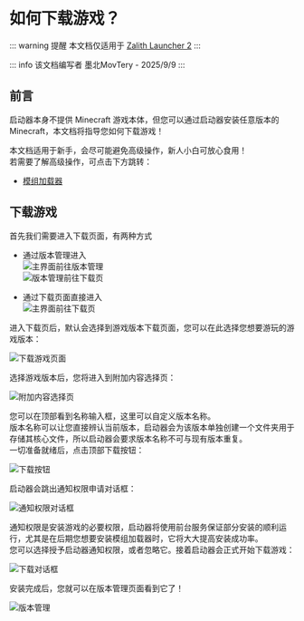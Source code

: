 # 如何下载游戏？

::: warning 提醒
本文档仅适用于 [Zalith Launcher 2](/docs/projects/zl2)
:::

::: info 该文档编写者
墨北MovTery - 2025/9/9
:::

## 前言
启动器本身不提供 Minecraft 游戏本体，但您可以通过启动器安装任意版本的 Minecraft，本文档将指导您如何下载游戏！  

本文档适用于新手，会尽可能避免高级操作，新人小白可放心食用！  
若需要了解高级操作，可点击下方跳转：  

- [模组加载器](/docs/help/modloader.md)


## 下载游戏
首先我们需要进入下载页面，有两种方式

- 通过版本管理进入  
![主界面前往版本管理](/zh/docs/download_game/to_versions.jpg)  
![版本管理前往下载页](/zh/docs/download_game/to_downloads.jpg)

- 通过下载页面直接进入  
![主界面前往下载页](/zh/docs/to_downloads.jpg)

进入下载页后，默认会选择到游戏版本下载页面，您可以在此选择您想要游玩的游戏版本：  

![下载游戏页面](/zh/docs/download_game/download_game_screen.jpg)  

选择游戏版本后，您将进入到附加内容选择页：  

![附加内容选择页](/zh/docs/addons.jpg)  

您可以在顶部看到名称输入框，这里可以自定义版本名称。  
版本名称可以让您直接辨认当前版本，启动器会为该版本单独创建一个文件夹用于存储其核心文件，所以启动器会要求版本名称不可与现有版本重复。  
一切准备就绪后，点击顶部下载按钮：  

![下载按钮](/zh/docs/download_game/start_install.jpg)  

启动器会跳出通知权限申请对话框：  

![通知权限对话框](/zh/docs/download_game/notification_permission.jpg)

通知权限是安装游戏的必要权限，启动器将使用前台服务保证部分安装的顺利运行，尤其是在后期您想要安装模组加载器时，它将大大提高安装成功率。  
您可以选择授予启动器通知权限，或者忽略它。接着启动器会正式开始下载游戏：  

![下载对话框](/zh/docs/download_game/download_game_dialog.jpg)

安装完成后，您就可以在版本管理页面看到它了！  

![版本管理](/zh/docs/download_game/versions.jpg)